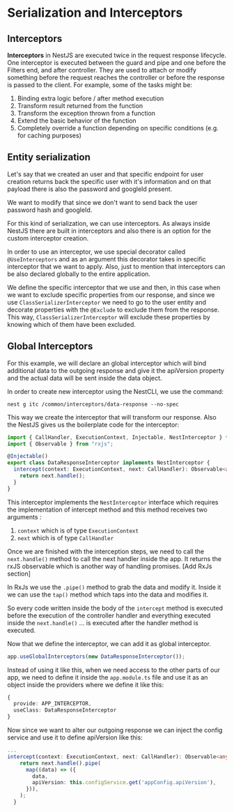 # Serialization and Interceptors

## Interceptors

**Interceptors** in NestJS are executed twice in the request response lifecycle. One interceptor is executed between the guard and pipe and one before the Filters end, and after controller.
They are used to attach or modify something before the request reaches the controller or before the response is passed to the client.
For example, some of the tasks might be:

1. Binding extra logic before / after method execution
2. Transform result returned from the function
3. Transform the exception thrown from a function
4. Extend the basic behavior of the function
5. Completely override a function depending on specific conditions (e.g. for caching purposes)

## Entity serialization

Let's say that we created an user and that specific endpoint for user creation returns back the specific user with it's information and on that payload there is also the password and googleId present.

We want to modify that since we don't want to send back the user password hash and googleId.

For this kind of serialization, we can use interceptors. As always inside NestJS there are built in interceptors and also there is an option for the custom interceptor creation.

In order to use an interceptor, we use special decorator called `@UseInterceptors` and as an argument this decorator takes in specific interceptor that we want to apply. Also, just to mention that interceptors can be also declared globally to the entire application.

We define the specific interceptor that we use and then, in this case when we want to exclude specific properties from our response, and since we use `ClassSerializerInterceptor` we need to go to the user entity and decorate properties with the `@Exclude` to exclude them from the response. This way, `ClassSerializerInterceptor` will exclude these properties by knowing which of them have been excluded.

## Global Interceptors

For this example, we will declare an global interceptor which will bind additional data to the outgoing response and give it the apiVersion property and the actual data will be sent inside the data object.

In order to create new interceptor using the NestCLI, we use the command:

`nest g itc /common/interceptors/data-response --no-spec`

This way we create the interceptor that will transform our response. Also the NestJS gives us the boilerplate code for the interceptor:

```typescript
import { CallHandler, ExecutionContext, Injectable, NestInterceptor } from "@nestjs/common";
import { Observable } from "rxjs";

@Injectable()
export class DataResponseInterceptor implements NestInterceptor {
  intercept(context: ExecutionContext, next: CallHandler): Observable<any> {
    return next.handle();
  }
}
```

This interceptor implements the `NestInterceptor` interface which requires the implementation of intercept method and this method receives two arguments :

1. `context` which is of type `ExecutionContext`
2. `next` which is of type `CallHandler`

Once we are finished with the interception steps, we need to call the `next.handle()` method to call the next handler inside the app. It returns the rxJS observable which is another way of handling promises.
[Add RxJs section]

In RxJs we use the `.pipe()` method to grab the data and modify it. Inside it we can use the `tap()` method which taps into the data and modifies it.

So every code written inside the body of the `intercept` method is executed before the execution of the controller handler and everything executed inside the `next.handle()` ... is executed after the handler method is executed.

Now that we define the interceptor, we can add it as global interceptor.

```typescript
app.useGlobalInterceptors(new DataResponseInterceptor());
```

Instead of using it like this, when we need access to the other parts of our app, we need to define it inside the `app.module.ts` file and use it as an object inside the providers where we define it like this:

```typescript
{
  provide: APP_INTERCEPTOR,
  useClass: DataResponseInterceptor
}
```

Now since we want to alter our outgoing response we can inject the config service and use it to define apiVersion like this:

```typescript
...
intercept(context: ExecutionContext, next: CallHandler): Observable<any> {
    return next.handle().pipe(
      map((data) => ({
        data,
        apiVersion: this.configService.get('appConfig.apiVersion'),
      })),
    );
  }
```
